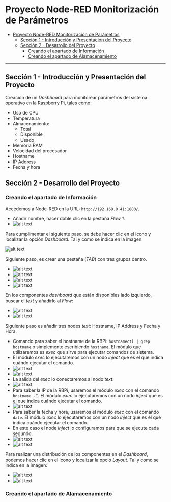 # Proyecto Node-RED Monitorización de Parámetros

- [Proyecto Node-RED Monitorización de Parámetros](#proyecto-node-red-monitorización-de-parámetros)
  - [Sección 1 - Introducción y Presentación del Proyecto](#sección-1---introducción-y-presentación-del-proyecto)
  - [Sección 2 - Desarrollo del Proyecto](#sección-2---desarrollo-del-proyecto)
    - [Creando el apartado de Información](#creando-el-apartado-de-información)
    - [Creando el apartado de Alamacenamiento](#creando-el-apartado-de-alamacenamiento)

- - -

## Sección 1 - Introducción y Presentación del Proyecto

Creación de un _Dashboard_ para monitorear parámetros del sistema operativo en la Raspberry Pi, tales como:

- Uso de CPU
- Temperatura
- Almacenamiento:
  - Total
  - Disponible
  - Usado
- Memoria RAM
- Velocidad del procesador
- Hostname
- IP Address
- Fecha y hora

## Sección 2 - Desarrollo del Proyecto

### Creando el apartado de Información

Accedemos a Node-RED en la URL: `http://192.168.0.41:1880/`.

- Añadir nombre, hacer doble clic en la pestaña _Flow 1_.
- ![alt text](image.png "Nombre del Flow")

Para cumplimentar el siguiente paso, se debe hacer clic en el icono y localizar la opción _Dashboard_. Tal y como se indica en la imagen:

![alt text](image-10.png "Opción Dashboard")

Siguiente paso, es crear una pestaña (_TAB_) con tres grupos dentro.

- ![alt text](image-1.png "Pestaña nueva con igual nombre")
- ![alt text](image-2.png "Pestaña con tres grupos dentro")
- ![alt text](image-3.png "Características de la pestaña")
- ![alt text](image-4.png "Objetivo final de la pestaña con los tres grupos")

En los componentes _dashboard_ que están disponibles lado izquierdo, buscar el _text_ y añadirlo al _Flow_:

- ![alt text](image-5.png "Añadir componente _text_")
- ![alt text](image-6.pngb "Configuración del componente _text_")

Siguiente paso es añadir tres nodes _text_: Hostname, IP Address y Fecha y Hora.

- Comando para saber el hostname de la RBPi: `hostnamectl | grep hostname` o simplemente escribiendo `hostname`. El módulo que utilizaremos es _exec_ que sirve para ejecutar comandos de sistema.
- El módulo _exec_ lo ejecutaremos con un nodo _inject_ que es el que indica cuándo ejecutar el comando.
- ![alt text](image-7.png "Conexión módulo inject con el nodo text")
- ![alt text](image-8.png "Configuración del módulo inject")
- La salida del _exec_ lo conectaremos al nodo _text_.
- ![alt text](image-9.png "Configuración del nodo _text_")
- Para saber la IP de la RBPi, usaremos el módulo _exec_ con el comando `hostname -I`. El módulo _exec_ lo ejecutaremos con un nodo _inject_ que es el que indica cuándo ejecutar el comando.
- ![alt text](image-11.png "Configuración del nodo _text_")
- Para saber la fecha y hora, usaremos el módulo _exec_ con el comando `date`. El módulo _exec_ lo ejecutaremos con un nodo _inject_ que es el que indica cuándo ejecutar el comando.
- En este caso el node _inject_ lo configuramos para que se ejecute cada segundo.
- ![alt text](image-12.png "Configuración del nodo _inject_")
- ![alt text](image-13.png "Configuración del nodo _text_")

Para realizar una distribución de los componentes en el _Dashboard_, podemos hacer clic en el icono y localizar la opció _Layout_. Tal y como se indica en la imagen:

- ![alt text](image-14.png "Opción Layout en Monitorización con RBPi")
- ![alt text](image-15.png "Vista acabada del _Dashboard_")

### Creando el apartado de Alamacenamiento
